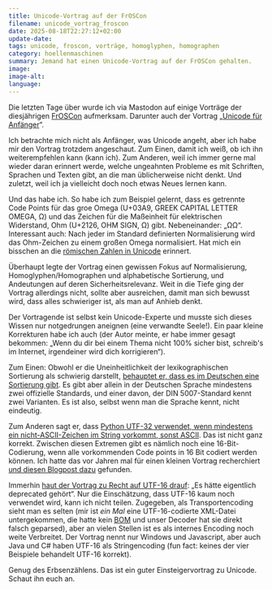 ```yaml
---
title: Unicode-Vortrag auf der FrOSCon
filename: unicode_vortrag_froscon
date: 2025-08-18T22:27:12+02:00
update-date:
tags: unicode, froscon, vorträge, homoglyphen, homographen
category: hoellenmaschinen
summary: Jemand hat einen Unicode-Vortrag auf der FrOSCon gehalten.
image:
image-alt:
language:
---
```


Die letzten Tage über wurde ich via Mastodon auf einige Vorträge der diesjährigen [FrOSCon](https://froscon.org/) aufmerksam. Darunter auch der Vortrag „[Unicode für Anfänger](https://media.ccc.de/v/froscon2025-3392-unicode_fur_anfanger)“.

Ich betrachte mich nicht als Anfänger, was Unicode angeht, aber ich habe mir den Vortrag trotzdem angeschaut. Zum Einen, damit ich weiß, ob ich ihn weiterempfehlen kann (kann ich). Zum Anderen, weil ich immer gerne mal wieder daran erinnert werde, welche ungeahnten Probleme es mit Schriften, Sprachen und Texten gibt, an die man üblicherweise nicht denkt. Und zuletzt, weil ich ja vielleicht doch noch etwas Neues lernen kann.

Und das habe ich. So habe ich zum Beispiel gelernt, dass es getrennte Code Points für das groe Omega (U+03A9, GREEK CAPITAL LETTER OMEGA, Ω) und das Zeichen für die Maßeinheit für elektrischen Widerstand, Ohm (U+2126, OHM SIGN, Ω) gibt. Nebeneinander: „ΩΩ“. Interessant auch: Nach jeder im Standard definierten Normalisierung wird das Ohm-Zeichen zu einem großen Omega normalisiert. Hat mich ein bisschen an die [römischen Zahlen in Unicode](/blogposts/stenberg_idn) erinnert.

Überhaupt legte der Vortrag einen gewissen Fokus auf Normalisierung, Homoglyphen/Homographen und alphabetische Sortierung, und Andeutungen auf deren Sicherheitsrelevanz. Weit in die Tiefe ging der Vortrag allerdings nicht, sollte aber ausreichen, damit man sich bewusst wird, dass alles schwieriger ist, als man auf Anhieb denkt.

Der Vortragende ist selbst kein Unicode-Experte und musste sich dieses Wissen nur notgedrungen aneignen (eine verwandte Seele!). Ein paar kleine Korrekturen habe ich auch (der Autor meinte, er habe immer gesagt bekommen: „Wenn du dir bei einem Thema nicht 100% sicher bist, schreib's im Internet, irgendeiner wird dich korrigieren“).

Zum Einen: Obwohl er die Uneinheitlichkeit der lexikographischen Sortierung als schwierig darstellt, [behauptet er, dass es im Deutschen eine Sortierung gibt](https://media.ccc.de/v/froscon2025-3392-unicode_fur_anfanger#t=1574). Es gibt aber allein in der Deutschen Sprache mindestens zwei offizielle Standards, und einer davon, der DIN 5007-Standard kennt zwei Varianten. Es ist also, selbst wenn man die Sprache kennt, nicht eindeutig.

Zum Anderen sagt er, dass [Python UTF-32 verwendet, wenn mindestens ein nicht-ASCII-Zeichen im String vorkommt, sonst ASCII](https://media.ccc.de/v/froscon2025-3392-unicode_fur_anfanger#t=1366). Das ist nicht ganz korrekt. Zwischen diesen Extremen gibt es nämlich noch eine 16-Bit-Codierung, wenn alle vorkommenden Code points in 16 Bit codiert werden können. Ich hatte das vor Jahren mal für einen kleinen Vortrag recherchiert [und diesen Blogpost dazu](https://rushter.com/blog/python-strings-and-memory/) gefunden.

Immerhin [haut der Vortrag zu Recht auf UTF-16 drauf](https://media.ccc.de/v/froscon2025-3392-unicode_fur_anfanger#t=1379): „Es hätte eigentlich deprecated gehört“. Nur die Einschätzung, dass UTF-16 kaum noch verwendet wird, kann ich nicht teilen. Zugegeben, als Transportencoding sieht man es selten (mir ist _ein Mal_ eine UTF-16-codierte XML-Datei untergekommen, die hatte kein [BOM](https://de.wikipedia.org/wiki/Byte_Order_Mark) und unser Decoder hat sie direkt falsch geparsed), aber an vielen Stellen ist es als internes Encoding noch weite Verbreitet. Der Vortrag nennt nur Windows und Javascript, aber auch Java und C# haben UTF-16 als Stringencoding (fun fact: keines der vier Beispiele behandelt UTF-16 korrekt).

Genug des Erbsenzählens. Das ist ein guter Einsteigervortrag zu Unicode. Schaut ihn euch an.
